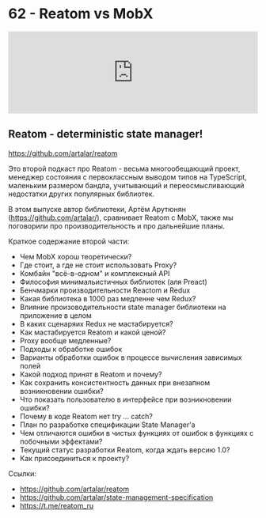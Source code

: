 # 62 - Reatom vs MobX


<iframe width="100%" height="166" scrolling="no" frameborder="no" allow="autoplay" src="https://w.soundcloud.com/player/?url=https%3A//api.soundcloud.com/tracks/697138892&color=%23ff5500&auto_play=false&hide_related=false&show_comments=true&show_user=true&show_reposts=false&show_teaser=true"></iframe>



## Reatom - deterministic state manager!

https://github.com/artalar/reatom

Это второй подкаст про Reatom - весьма многообещающий проект, менеджер состояния с первоклассным выводом типов на TypeScript, маленьким размером бандла, учитывающий и переосмысливающий недостатки других популярных библиотек.

В этом выпуске автор библиотеки, Артём Арутюнян (https://github.com/artalar/), сравнивает Reatom с MobX, также мы поговорили про производительность и про дальнейшие планы.

Краткое содержание второй части:
- Чем MobX хорош теоретически?
- Где стоит, а где не стоит использовать Proxy?
- Комбайн "всё-в-одном" и комплексный API
- Философия минимальистичных библиотек (аля Preact)
- Бенчмарки производительности Reactom и Redux
- Какая библиотека в 1000 раз медленне чем Redux?
- Влияние произоводительности state manager библиотеки на приложение в целом
- В каких сценаряих Redux не мастабируется?
- Как мастабируется Reatom и какой ценой?
- Proxy вообще медленные?
- Подходы к обработке ошибок
- Варианты обработки ошибок в процессе вычисления зависимых полей
- Какой подход принят в Reatom и почему?
- Как сохранить консистентность данных при внезапном возникновении ошибки?
- Что показать пользователю в интерфейсе при возникновении ошибки?
- Почему в коде Reatom нет try ... catch?
- План по разработке спецификации State Manager'а
- Чем отличаются ошибки в чистых функциях от ошибок в функциях с побочными эффектами?
- Текущий статус разработки Reatom, когда ждать версию 1.0?
- Как присоединиться к проекту?

Ссылки:

- https://github.com/artalar/reatom
- https://github.com/artalar/state-management-specification
- https://t.me/reatom_ru
